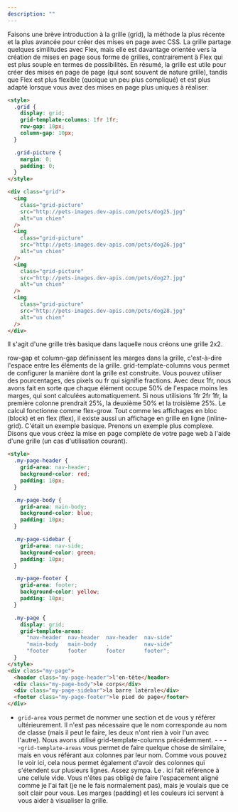 ```yaml
---
description: ""
---
```


Faisons une brève introduction à la grille (grid), la méthode la plus récente et la plus avancée pour créer des mises en page avec CSS. La grille partage quelques similitudes avec Flex, mais elle est davantage orientée vers la création de mises en page sous forme de grilles, contrairement à Flex qui est plus souple en termes de possibilités. En résumé, la grille est utile pour créer des mises en page de page (qui sont souvent de nature grille), tandis que Flex est plus flexible (quoique un peu plus compliqué) et est plus adapté lorsque vous avez des mises en page plus uniques à réaliser.

```html
<style>
  .grid {
    display: grid;
    grid-template-columns: 1fr 1fr;
    row-gap: 10px;
    column-gap: 10px;
  }

  .grid-picture {
    margin: 0;
    padding: 0;
  }
</style>

<div class="grid">
  <img
    class="grid-picture"
    src="http://pets-images.dev-apis.com/pets/dog25.jpg"
    alt="un chien"
  />
  <img
    class="grid-picture"
    src="http://pets-images.dev-apis.com/pets/dog26.jpg"
    alt="un chien"
  />
  <img
    class="grid-picture"
    src="http://pets-images.dev-apis.com/pets/dog27.jpg"
    alt="un chien"
  />
  <img
    class="grid-picture"
    src="http://pets-images.dev-apis.com/pets/dog28.jpg"
    alt="un chien"
  />
</div>
```

Il s'agit d'une grille très basique dans laquelle nous créons une grille 2x2.

row-gap et column-gap définissent les marges dans la grille, c'est-à-dire l'espace entre les éléments de la grille.
grid-template-columns vous permet de configurer la manière dont la grille est construite. Vous pouvez utiliser des pourcentages, des pixels ou fr qui signifie fractions. Avec deux 1fr, nous avons fait en sorte que chaque élément occupe 50% de l'espace moins les marges, qui sont calculées automatiquement. Si nous utilisions 1fr 2fr 1fr, la première colonne prendrait 25%, la deuxième 50% et la troisième 25%. Le calcul fonctionne comme flex-grow.
Tout comme les affichages en bloc (block) et en flex (flex), il existe aussi un affichage en grille en ligne (inline-grid).
C'était un exemple basique. Prenons un exemple plus complexe. Disons que vous créez la mise en page complète de votre page web à l'aide d'une grille (un cas d'utilisation courant).

```html
<style>
  .my-page-header {
    grid-area: nav-header;
    background-color: red;
    padding: 10px;
  }

  .my-page-body {
    grid-area: main-body;
    background-color: blue;
    padding: 10px;
  }

  .my-page-sidebar {
    grid-area: nav-side;
    background-color: green;
    padding: 10px;
  }

  .my-page-footer {
    grid-area: footer;
    background-color: yellow;
    padding: 10px;
  }

  .my-page {
    display: grid;
    grid-template-areas:
      "nav-header  nav-header  nav-header  nav-side"
      "main-body   main-body   .           nav-side"
      "footer      footer      footer      footer";
  }
</style>
<div class="my-page">
  <header class="my-page-header">l'en-tête</header>
  <div class="my-page-body">le corps</div>
  <div class="my-page-sidebar">la barre latérale</div>
  <footer class="my-page-footer">le pied de page</footer>
</div>
```

- `grid-area` vous permet de nommer une section et de vous y référer ultérieurement. Il n'est pas nécessaire que le nom corresponde au nom de classe (mais il peut le faire, les deux n'ont rien à voir l'un avec l'autre).
  Nous avons utilisé grid-template-columns précédemment. - - - -`grid-template-areas` vous permet de faire quelque chose de similaire, mais en vous référant aux colonnes par leur nom. Comme vous pouvez le voir ici, cela nous permet également d'avoir des colonnes qui s'étendent sur plusieurs lignes. Assez sympa.
  Le . ici fait référence à une cellule vide.
  Vous n'êtes pas obligé de faire l'espacement aligné comme je l'ai fait (je ne le fais normalement pas), mais je voulais que ce soit clair pour vous.
  Les marges (padding) et les couleurs ici servent à vous aider à visualiser la grille.

[css-tricks]: https://css-tricks.com/snippets/css/complete-guide-grid/
[fem]: https://frontendmasters.com/courses/css-grid-flexbox-v2/
